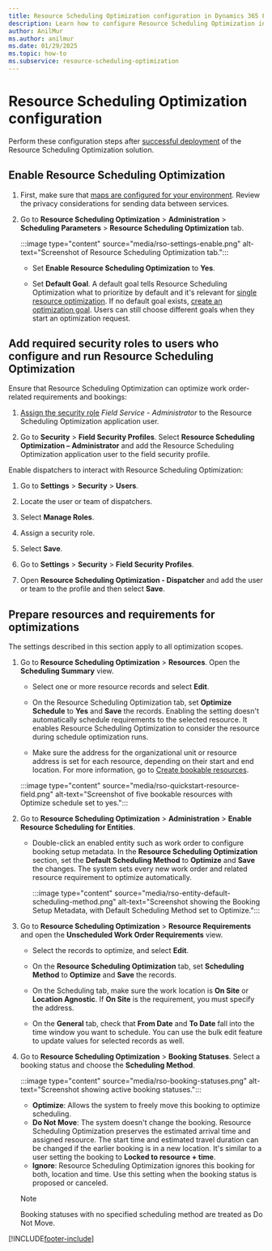 ```yaml
---
title: Resource Scheduling Optimization configuration in Dynamics 365 Field Service
description: Learn how to configure Resource Scheduling Optimization in Dynamics 365 Field Service
author: AnilMur
ms.author: anilmur
ms.date: 01/29/2025
ms.topic: how-to
ms.subservice: resource-scheduling-optimization
---
```


# Resource Scheduling Optimization configuration

Perform these configuration steps after [successful deployment](rso-deployment.md) of the Resource Scheduling Optimization solution.

## Enable Resource Scheduling Optimization

1. First, make sure that [maps are configured for your environment](field-service-maps-address-locations.md#connect-to-maps). Review the privacy considerations for sending data between services.

1. Go to **Resource Scheduling Optimization** > **Administration** > **Scheduling Parameters** > **Resource Scheduling Optimization** tab.

   :::image type="content" source="media/rso-settings-enable.png" alt-text="Screenshot of Resource Scheduling Optimization tab.":::

   - Set **Enable Resource Scheduling Optimization** to **Yes**.

   - Set **Default Goal**. A default goal tells Resource Scheduling Optimization what to prioritize by default and it's relevant for [single resource optimization](rso-single-resource-optimization.md). If no default goal exists, [create an optimization goal](rso-optimization-goal.md). Users can still choose different goals when they start an optimization request.

## Add required security roles to users who configure and run Resource Scheduling Optimization

Ensure that Resource Scheduling Optimization can optimize work order-related requirements and bookings:

1. [Assign the security role](/power-platform/admin/assign-security-roles) *Field Service - Administrator* to the Resource Scheduling Optimization application user.

1. Go to **Security** > **Field Security Profiles**. Select **Resource Scheduling Optimization – Administrator** and add the Resource Scheduling Optimization application user to the field security profile.
  
Enable dispatchers to interact with Resource Scheduling Optimization:

1. Go to **Settings** > **Security** > **Users**.

1. Locate the user or team of dispatchers.

1. Select **Manage Roles**.

1. Assign a security role.

1. Select **Save**.

1. Go to **Settings** > **Security** > **Field Security Profiles**.

1. Open **Resource Scheduling Optimization - Dispatcher** and add the user or team to the profile and then select **Save**.

## Prepare resources and requirements for optimizations

The settings described in this section apply to all optimization scopes.

1. Go to **Resource Scheduling Optimization** > **Resources**. Open the **Scheduling Summary** view.

   - Select one or more resource records and select **Edit**.

   - On the Resource Scheduling Optimization tab, set **Optimize Schedule** to **Yes** and **Save** the records. Enabling the setting doesn't automatically schedule requirements to the selected resource. It enables Resource Scheduling Optimization to consider the resource during schedule optimization runs.

   - Make sure the address for the organizational unit or resource address is set for each resource, depending on their start and end location. For more information, go to [Create bookable resources](set-up-bookable-resources.md#create-other-bookable-resources).
  
   :::image type="content" source="media/rso-quickstart-resource-field.png" alt-text="Screenshot of five bookable resources with Optimize schedule set to yes.":::

1. Go to **Resource Scheduling Optimization** > **Administration** > **Enable Resource Scheduling for Entities**.

   - Double-click an enabled entity such as work order to configure booking setup metadata. In the **Resource Scheduling Optimization** section, set the **Default Scheduling Method** to **Optimize** and **Save** the changes. The system sets every new work order and related resource requirement to optimize automatically.

     :::image type="content" source="media/rso-entity-default-scheduling-method.png" alt-text="Screenshot showing the Booking Setup Metadata, with Default Scheduling Method set to Optimize.":::

1. Go to **Resource Scheduling Optimization** > **Resource Requirements** and open the **Unscheduled Work Order Requirements** view.

   - Select the records to optimize, and select **Edit**.

   - On the **Resource Scheduling Optimization** tab, set **Scheduling Method** to **Optimize** and **Save** the records.

   - On the Scheduling tab, make sure the work location is **On Site** or **Location Agnostic**. If **On Site** is the requirement, you must specify the address.  

   - On the **General** tab, check that **From Date** and **To Date** fall into the time window you want to schedule. You can use the bulk edit feature to update values for selected records as well.

1. Go to **Resource Scheduling Optimization** > **Booking Statuses**. Select a booking status and choose the **Scheduling Method**.

   :::image type="content" source="media/rso-booking-statuses.png" alt-text="Screenshot showing active booking statuses.":::

   - **Optimize**: Allows the system to freely move this booking to optimize scheduling.
   - **Do Not Move**: The system doesn't change the booking. Resource Scheduling Optimization preserves the estimated arrival time and assigned resource. The start time and estimated travel duration can be changed if the earlier booking is in a new location. It's similar to a user setting the booking to **Locked to resource + time**.
   - **Ignore**: Resource Scheduling Optimization ignores this booking for both, location and time. Use this setting when the booking status is proposed or canceled.

    > [!NOTE]
    > Booking statuses with no specified scheduling method are treated as Do Not Move.

[!INCLUDE[footer-include](../includes/footer-banner.md)]
